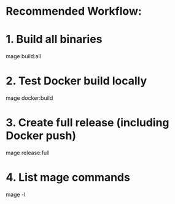 # Recommended Workflow:

# 1. Build all binaries
mage build:all

# 2. Test Docker build locally
mage docker:build

# 3. Create full release (including Docker push)
mage release:full

# 4. List mage commands
mage -l

